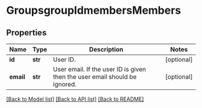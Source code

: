 # GroupsgroupIdmembersMembers

## Properties
Name | Type | Description | Notes
------------ | ------------- | ------------- | -------------
**id** | **str** | User ID. | [optional] 
**email** | **str** | User email. If the user ID is given then the user email should be ignored. | [optional] 

[[Back to Model list]](../README.md#documentation-for-models) [[Back to API list]](../README.md#documentation-for-api-endpoints) [[Back to README]](../README.md)


